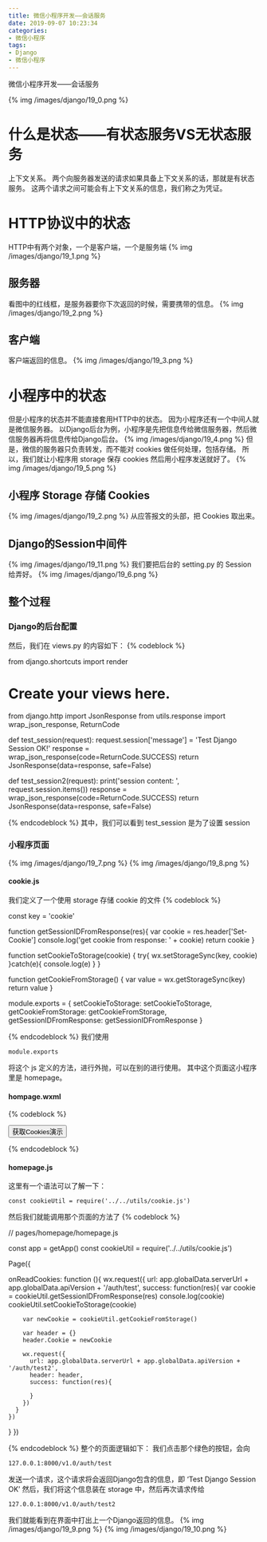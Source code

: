 ```yaml
---
title: 微信小程序开发——会话服务
date: 2019-09-07 10:23:34
categories:
- 微信小程序
tags:
- Django
- 微信小程序
---
```

微信小程序开发——会话服务
<!-- more -->
{% img /images/django/19_0.png %}
# 什么是状态——有状态服务VS无状态服务
上下文关系。
两个向服务器发送的请求如果具备上下文关系的话，那就是有状态服务。
这两个请求之间可能会有上下文关系的信息，我们称之为凭证。
# HTTP协议中的状态
HTTP中有两个对象，一个是客户端，一个是服务端
{% img /images/django/19_1.png %}
## 服务器
看图中的红线框，是服务器要你下次返回的时候，需要携带的信息。
{% img /images/django/19_2.png %}
## 客户端
客户端返回的信息。
{% img /images/django/19_3.png %}
# 小程序中的状态
但是小程序的状态并不能直接套用HTTP中的状态。
因为小程序还有一个中间人就是微信服务器。
以Django后台为例，小程序是先把信息传给微信服务器，然后微信服务器再将信息传给Django后台。
{% img /images/django/19_4.png %}
但是，微信的服务器只负责转发，而不能对 cookies 做任何处理，包括存储。
所以，我们就让小程序用 storage 保存 cookies 然后用小程序发送就好了。
{% img /images/django/19_5.png %}
## 小程序 Storage 存储 Cookies
{% img /images/django/19_2.png %}
从应答报文的头部，把 Cookies 取出来。
## Django的Session中间件
{% img /images/django/19_11.png %}
我们要把后台的 setting.py 的 Session 给弄好。
{% img /images/django/19_6.png %}
## 整个过程
### Django的后台配置
然后，我们在 views.py 的内容如下：
{% codeblock %}

from django.shortcuts import render

# Create your views here.

from django.http import JsonResponse
from utils.response import wrap_json_response, ReturnCode


def test_session(request):
    request.session['message'] = 'Test Django Session OK!'
    response = wrap_json_response(code=ReturnCode.SUCCESS)
    return JsonResponse(data=response, safe=False)


def test_session2(request):
    print('session content: ', request.session.items())
    response = wrap_json_response(code=ReturnCode.SUCCESS)
    return JsonResponse(data=response, safe=False)

{% endcodeblock %}
其中，我们可以看到
test_session 是为了设置 session
### 小程序页面
{% img /images/django/19_7.png %}
{% img /images/django/19_8.png %}
#### cookie.js
我们定义了一个使用 storage 存储 cookie 的文件
{% codeblock %}

const key = 'cookie'

function getSessionIDFromResponse(res){
  var cookie = res.header['Set-Cookie']
  console.log('get cookie from response: ' + cookie)
  return cookie
}

function setCookieToStorage(cookie) {
  try{
    wx.setStorageSync(key, cookie)
  }catch(e){
    console.log(e)
  }
}

function getCookieFromStorage() {
  var value = wx.getStorageSync(key)
  return value
}

module.exports = {
  setCookieToStorage: setCookieToStorage,
  getCookieFromStorage: getCookieFromStorage,
  getSessionIDFromResponse: getSessionIDFromResponse
}

{% endcodeblock %}
我们使用 

	module.exports
	
将这个 js 定义的方法，进行外抛，可以在别的进行使用。
其中这个页面这小程序里是 homepage。
#### hompage.wxml
{% codeblock %}

<!--pages/homepage/homepage.wxml-->
<view class="container">
  <view class="page__bd page__bd_spacing button-sp-area">
    <button class="weui-btn mini-btn" type="primary" bindtap='onReadCookies'>获取Cookies演示</button>
  </view>
</view>

{% endcodeblock %}
#### homepage.js
这里有一个语法可以了解一下：

	const cookieUtil = require('../../utils/cookie.js')
	
然后我们就能调用那个页面的方法了
{% codeblock %}

// pages/homepage/homepage.js

const app = getApp()
const cookieUtil = require('../../utils/cookie.js')

Page({

  onReadCookies: function (){
    wx.request({
      url: app.globalData.serverUrl + app.globalData.apiVersion + '/auth/test',
      success: function(res){
        var cookie = cookieUtil.getSessionIDFromResponse(res)
        console.log(cookie)
        cookieUtil.setCookieToStorage(cookie)

        var newCookie = cookieUtil.getCookieFromStorage()

        var header = {}
        header.Cookie = newCookie

        wx.request({
          url: app.globalData.serverUrl + app.globalData.apiVersion + '/auth/test2',
          header: header,
          success: function(res){

          }
        })
      }
    })
  }
})

{% endcodeblock %}
整个的页面逻辑如下：
我们点击那个绿色的按钮，会向

	127.0.0.1:8000/v1.0/auth/test
	
发送一个请求，这个请求将会返回Django包含的信息，即 ‘Test Django Session OK’
然后，我们将这个信息装在 storage 中，然后再次请求传给

	127.0.0.1:8000/v1.0/auth/test2

我们就能看到在界面中打出上一个Django返回的信息。
{% img /images/django/19_9.png %}
{% img /images/django/19_10.png %}